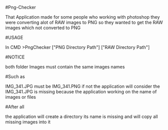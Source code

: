 #Png-Checker

That Application made for some people who working with photoshop
they were converting alot of RAW images to PNG so they wanted to get the RAW images which not converted to PNG


#USAGE 

In CMD >PngChecker ["PNG Directory Path"] ["RAW Directory Path"] 

#NOTICE 

both folder Images must contain the same images names

#Such as 

IMG_341.JPG must be IMG_341.PNG if not the application will consider the IMG_341.JPG is missing because the application working on the name of images or files

#After all 

the application will create a directory its name is missing and will copy all missing images into it